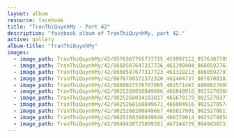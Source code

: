 ```yaml
---
layout: album
resource: facebook
title: "TranThiQuynhMy - Part 42"
description: "facebook album of TranThiQuynhMy, part 42."
active: gallery
album-title: "TranThiQuynhMy"
images:
  - image_path: TranThiQuynhMy/42/8576387765737715_459997112_8576387789071046_4871565865711837888_n.jpg
  - image_path: TranThiQuynhMy/42/8660587647317726_461390404_8660592763983881_3948881144447896550_n.jpg
  - image_path: TranThiQuynhMy/42/8660587677317723_461328213_8660592797317211_1326103874533813158_n.jpg
  - image_path: TranThiQuynhMy/42/8676708372372320_461404737_8676708382372319_3712266209515701717_n.jpg
  - image_path: TranThiQuynhMy/42/8800027576707065_462571467_8800027600040396_1896785816690454635_n.jpg
  - image_path: TranThiQuynhMy/42/9025268010849686_466048910_9025270360849451_3575240253765846233_n.jpg
  - image_path: TranThiQuynhMy/42/9025268034183017_465678179_9025270377516116_3496367360284629371_n.jpg
  - image_path: TranThiQuynhMy/42/9025268160849671_466004916_9025270574182763_8588216298729780511_n.jpg
  - image_path: TranThiQuynhMy/42/9025268200849667_465817991_9025270617516092_5654275024369928869_n.jpg
  - image_path: TranThiQuynhMy/42/9025268390849648_466379014_9025270850849402_2222882102941461722_n.jpg
  - image_path: TranThiQuynhMy/42/9049438725099281_467344729_9049438731765947_8361687455546607336_n.jpg
---
```

